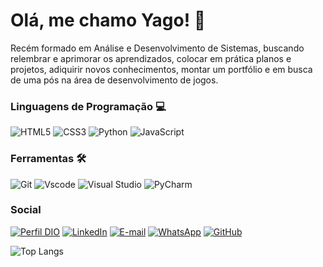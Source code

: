 # Olá, me chamo Yago! 👋

Recém formado em Análise e Desenvolvimento de Sistemas, buscando relembrar e aprimorar os aprendizados, colocar em prática planos e projetos, adiquirir novos conhecimentos, montar um portfólio e em busca de uma pós na área de desenvolvimento de jogos.
 
### Linguagens de Programação 💻
![HTML5](https://img.shields.io/badge/HTML5-E34F26?style=for-the-badge&logo=html5&logoColor=white)
![CSS3](https://img.shields.io/badge/CSS3-1572B6?style=for-the-badge&logo=css3&logoColor=white)
![Python](https://img.shields.io/badge/python-3670A0?style=for-the-badge&logo=python&logoColor=ffdd54)
![JavaScript](https://img.shields.io/badge/JavaScript-F7DF1E?style=for-the-badge&logo=javascript&logoColor=black)


### Ferramentas 🛠
![Git](https://img.shields.io/badge/GIT-E44C30?style=for-the-badge&logo=git&logoColor=white)
![Vscode](https://img.shields.io/badge/Vscode-007ACC?style=for-the-badge&logo=visual-studio-code&logoColor=white)
![Visual Studio](https://img.shields.io/badge/Visual%20Studio-5C2D91.svg?style=for-the-badge&logo=visual-studio&logoColor=white)
![PyCharm](https://img.shields.io/badge/pycharm-143?style=for-the-badge&logo=pycharm&logoColor=black&color=black&labelColor=green)

### Social 
[![Perfil DIO](https://img.shields.io/badge/-Meu%20Perfil%20na%20DIO-000000?style=for-the-badge&logo=gitbook&logoColor=white)](https://www.dio.me/users/yagoluan_jorge)
[![LinkedIn](https://img.shields.io/badge/linkedin-%230077B5.svg?style=for-the-badge&logo=linkedin&logoColor=white)](https://www.linkedin.com/in/yago-santtana-8235b0114/)
[![E-mail](https://img.shields.io/badge/-Email-000?style=for-the-badge&logo=microsoft-outlook&logoColor=white)](mailto:yagoluan.jorge@hotmail.com)
[![WhatsApp](https://img.shields.io/badge/WhatsApp-234ea94b?style=for-the-badge&logo=whatsapp&logoColor=white)](https://wa.me/55+61995827097)
[![GitHub](https://img.shields.io/badge/GitHub-E44C30?style=for-the-badge&logo=github&logoColor=white)](https://github.com/yagosanttana)

![Top Langs](https://github-readme-stats.vercel.app/api/top-langs/?yagosanttana=anuraghazra&layout=compact)
